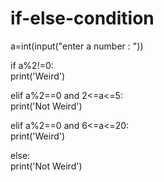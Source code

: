 # if-else-condition
a=int(input("enter a number : ")) 

if a%2!=0:     
print('Weird') 

elif a%2==0 and 2<=a<=5:     
print('Not Weird') 

elif a%2==0 and 6<=a<=20:     
print('Weird') 

else:     
print('Not Weird')
